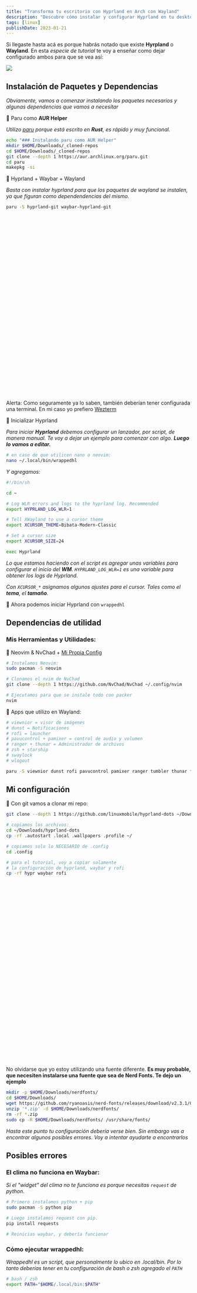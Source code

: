 ```yaml
---
title: "Transforma tu escritorio con Hyprland en Arch con Wayland"
description: "Descubre cómo instalar y configurar Hyprland en tu desktop Arch Linux con Wayland. Tips adicionales de Wayland incluidos."
tags: [linux]
publishDate: 2023-01-21
---
```


Si llegaste hasta acá es porque habrás notado que existe __Hyrpland__ o __Wayland__. En esta *especie de tutorial* te voy a enseñar como dejar configurado ambos para que se vea así:

![](/img_blog/hyprland.webp)


## Instalación de Paquetes y Dependencias

*Obviamente, vamos a comenzar instalando los paquetes necesarios y algunas dependencias que vamos a necesitar*

🔅 Paru como __AUR Helper__

*Utilizo [paru](https://github.com/Morganamilo/paru) porque está escrito en __Rust__, es rápido y muy funcional.*

~~~ bash
echo "### Instalando paru como AUR Helper"
mkdir $HOME/Downloads/_cloned-repos
cd $HOME/Downloads/_cloned-repos
git clone --depth 1 https://aur.archlinux.org/paru.git
cd paru
makepkg -si
~~~

🔅 Hyprland + Waybar + Wayland

*Basta con instalar hyprland para que los paquetes de wayland se instalen, ya que figuran como dependendencias del mismo.*

~~~ bash
paru -S hyprland-git waybar-hyprland-git
~~~


<div class="alert alert-warning shadow-lg">
  <div>
    <svg xmlns="http://www.w3.org/2000/svg" class="stroke-current flex-shrink-0 h-6 w-6" fill="none" viewBox="0 0 24 24"><path stroke-linecap="round" stroke-linejoin="round" stroke-width="2" d="M12 9v2m0 4h.01m-6.938 4h13.856c1.54 0 2.502-1.667 1.732-3L13.732 4c-.77-1.333-2.694-1.333-3.464 0L3.34 16c-.77 1.333.192 3 1.732 3z" /></svg>
    <span>Alerta: Como seguramente ya lo saben, también deberían tener configurada una terminal. En mi caso yo prefiero <a href='https://github.com/wez/wezterm' class='font-semibold'>Wezterm</a></span>
  </div>
</div>

🔅 Inicializar Hyprland

*Para iniciar __Hyprland__ debemos configurar un lanzador, por script, de manera manual. Te voy a dejar un ejemplo para comenzar con algo. __Luego lo vamos a editar.__*

~~~ bash
# en caso de que utilicen nano o neovim:
nano ~/.local/bin/wrappedhl
~~~

*Y agregamos:*
~~~ bash
#!/bin/sh

cd ~

# Log WLR errors and logs to the hyprland log. Recommended
export HYPRLAND_LOG_WLR=1

# Tell XWayland to use a cursor theme
export XCURSOR_THEME=Bibata-Modern-Classic

# Set a cursor size
export XCURSOR_SIZE=24

exec Hyprland
~~~

*Lo que estamos haciendo con el script es agregar unas variables para configurar el inicio del __WM__. `HYPRLAND_LOG_WLR=1` es una variable para obtener los logs de Hyprland.*

*Con `XCURSOR_*` asignamos algunos ajustes para el cursor. Tales como el __tema__, el __tamaño__.*

🔅 Ahora podemos iniciar Hyprland con `wrappedhl`

## Dependencias de utilidad


### Mis Herramientas y Utilidades:

🔅 Neovim & NvChad + [Mi Propia Config](https://github.com/linuxmobile/nvchad-jsx)

~~~ bash
# Instalamos Neovim:
sudo pacman -S neovim

# Clonamos el nvim de NvChad
git clone --depth 1 https://github.com/NvChad/NvChad ~/.config/nvim

# Ejecutamos para que se instale todo con packer
nvim
~~~

🔅 Apps que utilizo en Wayland:

~~~ bash
# viewnior = visor de imágenes
# dunst = Notificaciones
# rofi = launcher
# pavucontrol + pamixer = control de audio y volumen
# ranger + thunar = Administrador de archivos
# zsh + starship
# swaylock
# wlogout

paru -S viewnior dunst rofi pavucontrol pamixer ranger tumbler thunar ffmpegthumbnailer thunar-archive-plugin file-roller zsh starship swaylock wlogout wlsunset grimblast
~~~



## Mi configuración

🔅 Con git vamos a clonar mi repo:

~~~ bash
git clone --depth 1 https://github.com/linuxmobile/hyprland-dots ~/Downloads/hyprland-dots

# copiamos los archivos:
cd ~/Downloads/hyprland-dots
cp -rf .autostart .local .wallpapers .profile ~/

# copiamos solo lo NECESARIO de .config
cd .config

# para el tutorial, voy a copiar solamente
# la configuración de hyprland, waybar y rofi
cp -rf hypr waybar rofi
~~~

<div class="alert alert-error shadow-lg">
  <div>
    <svg xmlns="http://www.w3.org/2000/svg" class="stroke-current flex-shrink-0 h-6 w-6" fill="none" viewBox="0 0 24 24"><path stroke-linecap="round" stroke-linejoin="round" stroke-width="2" d="M10 14l2-2m0 0l2-2m-2 2l-2-2m2 2l2 2m7-2a9 9 0 11-18 0 9 9 0 0118 0z" /></svg>
    <span>No olvidarse que yo estoy utilizando una fuente diferente. <strong>Es muy probable, que necesiten instalarse una fuente que sea de Nerd Fonts. Te dejo un ejemplo</strong></span>
  </div>
</div>

~~~ bash
mkdir -p $HOME/Downloads/nerdfonts/
cd $HOME/Downloads/
wget https://github.com/ryanoasis/nerd-fonts/releases/download/v2.3.1/CascadiaCode.zip
unzip '*.zip' -d $HOME/Downloads/nerdfonts/
rm -rf *.zip
sudo cp -R $HOME/Downloads/nerdfonts/ /usr/share/fonts/
~~~


*Hasta este punto tu configuración debería verse bien. Sin embargo vas a encontrar algunos posibles errores. Voy a intentar ayudarte a encontrarlos*


## Posibles errores

### El clima no funciona en Waybar:

*Si el "widget" del clima no te funciona es porque necesitas `request` de python.*

~~~ bash
# Primero instalamos python + pip
sudo pacman -S python pip

# Luego instalamos request con pip.
pip install requests

# Reinicias waybar, y debería funcionar
~~~

### Cómo ejecutar wrappedhl:

*Wrappedhl es un script, que personalmente lo ubico en .local/bin. Por lo tanto deberías tener en tu configuración de bash o zsh agregado el `PATH`*

~~~ bash
# bash / zsh
export PATH="$HOME/.local/bin:$PATH"
~~~


